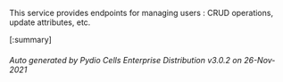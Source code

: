 






This service provides endpoints for managing users : CRUD operations, update attributes, etc.

[:summary]

###### Auto generated by Pydio Cells Enterprise Distribution v3.0.2 on 26-Nov-2021
